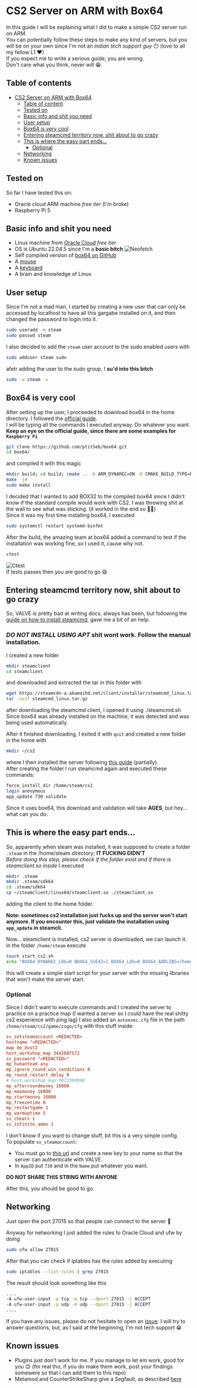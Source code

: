 # CS2 Server on ARM with Box64

In this guide I will be explaining what I did to make a simple CS2 server run on ARM.<br>
You can potentially follow these steps to make any kind of servers, but you will be on your own since I'm not an *indian tech support guy* 😶 (love to all my fellow L1 ❤)<br>
If you expect me to write a serious guide, you are wrong.<br>
Don't care what you think, never will 😁.

## Table of contents
- [CS2 Server on ARM with Box64](#cs2-server-on-arm-with-box64)
  * [Table of content](#table-of-content)
  * [Tested on](#tested-on)
  * [Basic info and shit you need](#basic-info-and-shit-you-need)
  * [User setup](#user-setup)
  * [Box64 is very cool](#box64-is-very-cool)
  * [Entering steamcmd territory now, shit about to go crazy](#entering-steamcmd-territory-now--shit-about-to-go-crazy)
  * [This is where the easy part ends...](#this-is-where-the-easy-part-ends)
    + [Optional](#--optional--)
  * [Networking](#networking)
  * [Known issues](#known-issues)

## Tested on
So far I have tested this on:
- Oracle cloud ARM machine *free tier* (I'm broke)
- Raspberry Pi 5

## Basic info and shit you need
- Linux machine from [Oracle Cloud](https://www.oracle.com/it/cloud/sign-in.html?intcmp=OcomFreeTier) *free tier* 
- OS is Ubuntu 22.04.5 since I'm a **basic bitch** ![Neofetch](./images/neofetch.png)
- Self compiled version of [box64 on GitHub](https://github.com/ptitSeb/box64) 
- A [mouse](https://github.com/zThundy/CS2-Server-on-ARM/tree/main/images/mouse.png)
- A [keyboard](https://github.com/zThundy/CS2-Server-on-ARM/tree/main/images/keyboard.png)
- A brain and knowledge of Linux

## User setup
Since I'm not a mad man, I started by creating a new user that can only be accessed by localhost to have all this gargabe installed on it, and then changed the password to login into it.
```bash
sudo useradd -m steam
sudo passwd steam
```
I also decided to add the `steam` user account to the sudo enabled users with
```bash
sudo adduser steam sudo
```
afetr adding the user to the sudo group, I **su'd into this bitch**
```bash
sudo -u steam -s
```

## Box64 is very cool
After setting up the user, I proceeded to download box64 in the home directory.
I followed the [official guide](https://github.com/ptitSeb/box64/blob/main/docs/COMPILE.md).<br>
I will be typing all the commands I executed anyway. Do whatever you want.<br>
**Keep an eye on the official guide, since there are some examples for `Raspberry Pi`**
```bash
git clone https://github.com/ptitSeb/box64.git
cd box64/
```
and compiled it with this magic
```bash
mkdir build; cd build; cmake .. -D ARM_DYNAREC=ON -D CMAKE_BUILD_TYPE=RelWithDebInfo -D BOX32=ON -D BOX32_BINFMT=ON
make -j4
sudo make install
```
I decided that I wanted to add BOX32 to the compiled box64 since I didn't know if the standard compile would work with CS2. I was throwing shit at the wall to see what was sticking. (it worked in the end so 🤷‍♂️)<br>
Since it was my first time installing box64, I executed
```bash
sudo systemctl restart systemd-binfmt
```
After the build, the amazing team at box64 added a command to test if the installation was working fine, so I used it, cause why not.
```bash
ctest
```
![Ctest](./images/ctest_pass.png)<br>
If tests passes then you are good to go 😄

## Entering steamcmd territory now, shit about to go crazy
So, VALVE is pretty bad at writing docs, always has been, but following the [guide on how to install steamcmd](https://developer.valvesoftware.com/wiki/SteamCMD#Manually), gave me a bit of an help.<br>
### ***DO NOT INSTALL USING APT*** shit wont work. Follow the manual installation.
I created a new folder
```bash
mkdir steamclient
cd steamclient
```
and downloaded and extracted the tar in this folder with
```bash
wget https://steamcdn-a.akamaihd.net/client/installer/steamcmd_linux.tar.gz
tar -xvzf steamcmd_linux.tar.gz 
```
after downloading the steamcmd client, I opened it using ./steamcmd.sh
Since box64 was already installed on the machine, it was detected and was being used automatically.

After it finished downloading, I exited it with `quit` and created a new folder in the home with
```bash
mkdir ~/cs2
```
where I then installed the server following [this guide](https://developer.valvesoftware.com/wiki/Counter-Strike_2/Dedicated_Servers) (partially).<br>
After creating the folder I run steamcmd again and executed these commands:
```bash
force_install_dir /home/steam/cs2
login anonymous
app_update 730 validate
```
Since it uses box64, this download and validation will take **AGES**, but hey... what can you do.

## This is where the easy part ends...
So, apparently when steam was installed, it was supposed to create a folder `.steam` in the /home/steam directory; **IT FUCKING DIDN'T**<br>
*Before doing this step, please check if the folder exist and if there is steamclient.so inside*
I executed
```bash
mkdir .steam
mkdir .steam/sdk64
cd .steam/sdk64
cp ~/steamclient/linux64/steamclient.so ./steamclient.so
```
adding the client to the home folder.

**Note: sometimes cs2 installation just fucks up and the server won't start anymore. If you encounter this, just validate the installation using `app_update` in steamcli.**

Now... steamclient is installed, cs2 server is downloaded, we can launch it.
in the folder `/home/steam` execute
```bash
touch start_cs2.sh
echo "BOX64_DYNAREC_LOG=0 BOX64_SSE42=1 BOX64_LOG=0 BOX64_ADDLIBS=/home/steam/cs2/game/bin/linuxsteamrt64/libv8_libcpp.so:/home/steam/steamclient/linux64/steamclient.so /home/steam/cs2/game/bin/linuxsteamrt64/cs2 -dedicated -port 27015 +exec autoexec.cfg" > start_cs2.sh
```
this will create a simple start script for your server with the missing libraries that won't make the server start.<br>

### **Optional**
Since I didn't want to execute commands and I created the server to practice on a practice map (I wanted a server so I could have the real shitty cs2 experience with ping lag) I also added an `autoexec.cfg` file in the path `/home/steam/cs2/game/csgo/cfg` with this stuff inside:
```cfg
sv_setsteamaccount <REDACTED>
hostname "<REDACTED>"
map de_dust2
host_workshop_map 3442607572
sv_password "<REDACTED>"
mp_humanteam any
mp_ignore_round_win_conditions 0
mp_round_restart_delay 0
# host_workshop_map 3072369998
mp_afterroundmoney 16000
mp_maxmoney 16000
mp_startmoney 16000
mp_freezetime 0
mp_restartgame 1
mp_warmuptime 5
sv_cheats 1
sv_infinite_ammo 1
```
I don't know if you want to change stuff, bit this is a very simple config.<br>
To populate `sv_steamaccount`:
- You must go to [this url](https://steamcommunity.com/dev/managegameservers) and create a new key to your name so that the server can authenticate with VALVE.<br>
- In `AppID` put `730` and in the `Name` put whatever you want.<br>

**DO NOT SHARE THIS STRING WITH ANYONE**

After this, you should be good to go.

## Networking
Just open the port 27015 so that people can connect to the server 😬

Anyway for networking I just added the rules to Oracle Cloud and ufw by doing
```bash
sudo ufw allow 27015
```
After that you can check if iptables has the rules added by executing
```bash
sudo iptables --list-rules | grep 27015
```
The result should look something like this
```bash
....
-A ufw-user-input -p tcp -m tcp --dport 27015 -j ACCEPT
-A ufw-user-input -p udp -m udp --dport 27015 -j ACCEPT
....
```

If you have any issues, please do not hesitate to open an [issue](https://github.com/zThundy/CS2-Server-on-ARM/issues). I will try to answer questions, but, as I said at the beginning, I'm not tech support 😁

## Known issues
- Plugins just don't work for me. If you manage to let em work, good for you 😊 (for real tho, if you do make them work, post your findings somewere so that I can add them to this repo)
- Metamod and CounterStrikeSharp give a Segfault, as described [here](https://github.com/ptitSeb/box64/issues/2753)